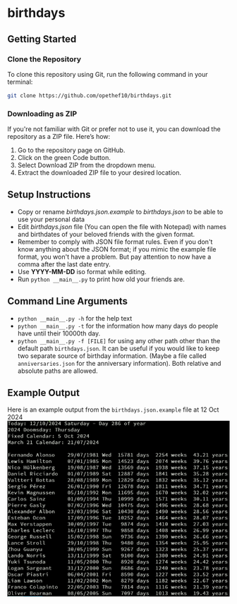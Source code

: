 # birthdays

## Getting Started

### Clone the Repository
To clone this repository using Git, run the following command in your terminal:

```bash
git clone https://github.com/opethef10/birthdays.git
```

### Downloading as ZIP
If you're not familiar with Git or prefer not to use it, you can download the repository as a ZIP file. Here’s how:

1. Go to the repository page on GitHub.
2. Click on the green Code button.
3. Select Download ZIP from the dropdown menu.
4. Extract the downloaded ZIP file to your desired location.

## Setup Instructions
- Copy or rename _birthdays.json.example_ to _birthdays.json_ to be able to use your personal data
- Edit _birthdays.json_ file (You can open the file with Notepad) with names and birthdates of your beloved friends with the given format.
- Remember to comply with JSON file format rules. Even if you don't know anything about the JSON format; if you mimic the example file format, you won't have a problem. But pay attention to now have a comma after the last date entry.
- Use **YYYY-MM-DD** iso format while editing. 
- Run `python __main__.py` to print how old your friends are.

## Command Line Arguments
- `python __main__.py -h` for the help text
- `python __main__.py -t` for the information how many days do people have until their 10000th day. 
- `python __main__.py -f [FILE]` for using any other path other than the default path `birthdays.json`. It can be useful if you would like to keep two separate source of birthday information. (Maybe a file called `anniversaries.json` for the anniversary information). Both relative and absolute paths are allowed.
 
## Example Output
Here is an example output from the `birthdays.json.example` file at 12 Oct 2024
![](./screenshot.png)

